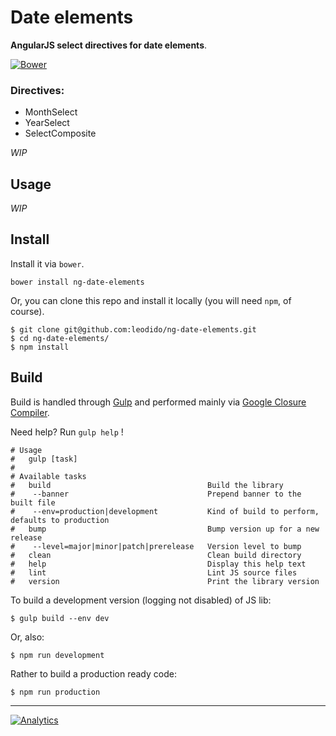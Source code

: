 Date elements
=============

**AngularJS select directives for date elements**.

[![Bower](https://img.shields.io/bower/v/ng-date-elements.svg?style=flat-square)]()

### Directives:

- MonthSelect
- YearSelect
- SelectComposite

*WIP*

Usage
-----

*WIP*

Install
-------

Install it via `bower`.

```
bower install ng-date-elements
```

Or, you can clone this repo and install it locally (you will need `npm`, of course).

```
$ git clone git@github.com:leodido/ng-date-elements.git
$ cd ng-date-elements/
$ npm install
```

Build
-----

Build is handled through [Gulp](https://github.com/gulpjs/gulp/) and performed mainly via [Google Closure Compiler](https://github.com/google/closure-compiler).

Need help? Run `gulp help` !

```
# Usage
#   gulp [task]
# 
# Available tasks
#   build                                   Build the library 
#    --banner                               Prepend banner to the built file
#    --env=production|development           Kind of build to perform, defaults to production
#   bump                                    Bump version up for a new release 
#    --level=major|minor|patch|prerelease   Version level to bump
#   clean                                   Clean build directory
#   help                                    Display this help text
#   lint                                    Lint JS source files
#   version                                 Print the library version
```

To build a development version (logging not disabled) of JS lib:

```
$ gulp build --env dev
```

Or, also:

```
$ npm run development
```

Rather to build a production ready code:

```
$ npm run production
````

---

[![Analytics](https://ga-beacon.appspot.com/UA-49657176-1/ng-date-elements)](https://github.com/igrigorik/ga-beacon)
